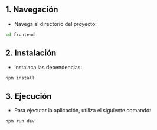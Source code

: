 ## 1. Navegación
- Navega al directorio del proyecto:
```bash
cd frontend
```

## 2. Instalación
- Instalaca las dependencias:
```bash
npm install
```

## 3. Ejecución
- Para ejecutar la aplicación, utiliza el siguiente comando:
```bash
npm run dev
```
